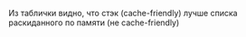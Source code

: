 Из таблички видно, что стэк (cache-friendly) лучше списка раскиданного по памяти (не cache-friendly)
